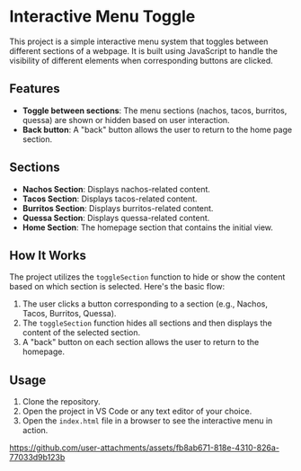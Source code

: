 # Interactive Menu Toggle

This project is a simple interactive menu system that toggles between different sections of a webpage. It is built using JavaScript to handle the visibility of different elements when corresponding buttons are clicked.

## Features

- **Toggle between sections**: The menu sections (nachos, tacos, burritos, quessa) are shown or hidden based on user interaction.
- **Back button**: A "back" button allows the user to return to the home page section.

## Sections

- **Nachos Section**: Displays nachos-related content.
- **Tacos Section**: Displays tacos-related content.
- **Burritos Section**: Displays burritos-related content.
- **Quessa Section**: Displays quessa-related content.
- **Home Section**: The homepage section that contains the initial view.

## How It Works

The project utilizes the `toggleSection` function to hide or show the content based on which section is selected. Here's the basic flow:
1. The user clicks a button corresponding to a section (e.g., Nachos, Tacos, Burritos, Quessa).
2. The `toggleSection` function hides all sections and then displays the content of the selected section.
3. A "back" button on each section allows the user to return to the homepage.

## Usage

1. Clone the repository.
2. Open the project in VS Code or any text editor of your choice.
3. Open the `index.html` file in a browser to see the interactive menu in action.



https://github.com/user-attachments/assets/fb8ab671-818e-4310-826a-77033d9b123b

